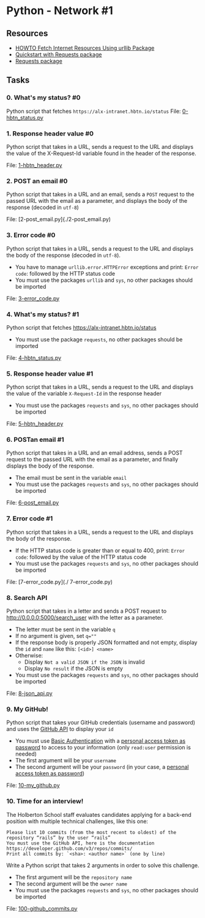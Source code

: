 # Python - Network #1
## Resources
* [HOWTO Fetch Internet Resources Using urllib Package](https://docs.python.org/3/howto/urllib2.html)
* [Quickstart with Requests package](https://requests.readthedocs.io/en/latest/)
* [Requests package](https://pypi.org/project/requests/)

## Tasks
### 0. What's my status? #0
Python script that fetches `https://alx-intranet.hbtn.io/status`
File: [0-hbtn_status.py](./0-hbtn_status.py)

### 1. Response header value #0
Python script that takes in a URL, sends a request to the URL and displays the value of the X-Request-Id variable found in the header of the response.

File: [1-hbtn_header.py](./1-hbtn_header.py)

### 2. POST an email #0
Python script that takes in a URL and an email, sends a `POST` request to the passed URL with the email as a parameter, and displays the body of the response (decoded in `utf-8`)

File: [2-post_email.py]{./2-post_email.py)

### 3. Error code #0
Python script that takes in a URL, sends a request to the URL and displays the body of the response (decoded in `utf-8`).
* You have to manage `urllib.error.HTTPError` exceptions and print: `Error code`: followed by the HTTP status code
* You must use the packages `urllib` and `sys`, no other packages should be imported

File: [3-error_code.py](./3-error_code.py)

### 4. What's my status? #1
Python script that fetches https://alx-intranet.hbtn.io/status
* You must use the package `requests`, no other packages should be imported

File: [4-hbtn_status.py](./4-hbtn_status.py)

### 5. Response header value #1
Python script that takes in a URL, sends a request to the URL and displays the value of the variable `X-Request-Id` in the response header
* You must use the packages `requests` and `sys`, no other packages should be imported

File: [5-hbtn_header.py](./5-hbtn_header.py)

### 6. POSTan email #1
Python script that takes in a URL and an email address, sends a POST request to the passed URL with the email as a parameter, and finally displays the body of the response.
* The email must be sent in the variable `email`
* You must use the packages `requests` and `sys`, no other packages should be imported

File: [6-post_email.py](./6-post_email.py)

### 7. Error code #1
Python script that takes in a URL, sends a request to the URL and displays the body of the response.
* If the HTTP status code is greater than or equal to 400, print: `Error code`: followed by the value of the HTTP status code
* You must use the packages `requests` and `sys`, no other packages should be imported

File: [7-error_code.py](./ 7-error_code.py)

### 8. Search API
Python script that takes in a letter and sends a POST request to http://0.0.0.0:5000/search_user with the letter as a parameter.
* The letter must be sent in the variable `q`
* If no argument is given, set `q=""`
* If the response body is properly JSON formatted and not empty, display the `id` and `name` like this: `[<id>] <name>`
* Otherwise:
  * Display `Not a valid JSON if the JSON` is invalid
  * Display `No result` if the JSON is empty
* You must use the packages `requests` and `sys`, no other packages should be imported

File: [8-json_api.py](./8-json_api.py)

### 9. My GitHub!
Python script that takes your GitHub credentials (username and password) and uses the [GitHub API](https://docs.github.com/en/rest/users) to display your `id`
* You must use [Basic Authentication](https://docs.github.com/en/rest/overview/authenticating-to-the-rest-api?apiVersion=2022-11-28) with a [personal access token as password](https://docs.github.com/en/authentication/keeping-your-account-and-data-secure/creating-a-personal-access-token) to access to your information (only `read:user` permission is needed)
* The first argument will be your `username`
* The second argument will be your `password` (in your case, a [personal access token as password](https://docs.github.com/en/authentication/keeping-your-account-and-data-secure/creating-a-personal-access-token))

File: [10-my_github.py](./10-my_github.py)

### 10. Time for an interview!
The Holberton School staff evaluates candidates applying for a back-end position with multiple technical challenges, like this one:
```
Please list 10 commits (from the most recent to oldest) of the repository “rails” by the user “rails”
You must use the GitHub API, here is the documentation https://developer.github.com/v3/repos/commits/
Print all commits by: `<sha>: <author name>` (one by line)
```

Write a Python script that takes 2 arguments in order to solve this challenge.
* The first argument will be the `repository name`
* The second argument will be the `owner name`
* You must use the packages `requests` and `sys`, no other packages should be imported

File: [100-github_commits.py](./100-github_commits.py)

